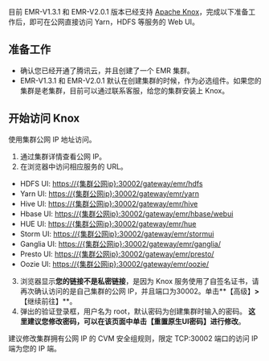 目前 EMR-V1.3.1 和 EMR-V2.0.1 版本已经支持 [Apache Knox](https://knox.apache.org/?spm=a2c4g.11186623.2.10.22b554deZiOUor)，完成以下准备工作后，即可在公网直接访问 Yarn，HDFS 等服务的 Web UI。

## 准备工作
- 确认您已经开通了腾讯云，并且创建了一个 EMR 集群。
- EMR-V1.3.1 和 EMR-V2.0.1 默认在创建集群的时候，作为必选组件。如果您的集群是老集群，目前可以通过联系客服，给您的集群安装上 Knox。

## 开始访问 Knox
使用集群公网 IP 地址访问。
1. 通过集群详情查看公网 IP。
2.  在浏览器中访问相应服务的 URL。


   - HDFS   UI: [https://{集群公网ip}:30002/gateway/emr/hdfs](https://xn--%7Bip%7D-ch6m5309ab0an44r:30002/gateway/emr/hdfs)
   - Yarn   UI: [https://{集群公网ip}:30002/gateway/emr/yarn](https://xn--%7Bip%7D-ch6m5309ab0an44r:30002/gateway/emr/yarn)
   - Hive  UI: [https://{集群公网ip}:30002/gateway/emr/hive](https://xn--%7Bip%7D-ch6m5309ab0an44r:30002/gateway/emr/hive)
   - Hbase  UI: [https://{集群公网ip}:30002/gateway/emr/hbase/webui](https://xn--%7Bip%7D-ch6m5309ab0an44r:30002/gateway/emr/hbase/webui)
   - HUE  UI: [https://{集群公网ip}:30002/gateway/emr/hue](https://xn--%7Bip%7D-ch6m5309ab0an44r:30002/gateway/emr/hue)
   - Storm   UI: [https://{集群公网ip}:30002/gateway/emr/stormui](https://xn--%7Bip%7D-ch6m5309ab0an44r:30002/gateway/emr/stormui)
   - Ganglia  UI: [https://{集群公网ip}:30002/gateway/emr/ganglia/](https://xn--%7Bip%7D-ch6m5309ab0an44r:30002/gateway/emr/ganglia/)
   - Presto  UI: [https://{集群公网ip}:30002/gateway/emr/presto/](https://xn--%7Bip%7D-ch6m5309ab0an44r:30002/gateway/emr/presto/)
   - Oozie   UI: [https://{集群公网ip}:30002/gateway/emr/oozie/](https://xn--%7Bip%7D-ch6m5309ab0an44r:30002/gateway/emr/oozie/)
    
3.   浏览器显示**您的链接不是私密链接**，是因为 Knox 服务使用了自签名证书，请再次确认访问的是自己集群的公网 IP，并且端口为30002。单击**【高级】**>**【继续前往】**。
4.   弹出的验证登录框，用户名为 root，默认密码为创建集群时输入的密码。 **这里建议您修改密码，可以在该页面中单击【重置原生UI密码】进行修改**。

建议修改集群拥有公网 IP 的 CVM 安全组规则，限定 TCP:30002 端口的访问 IP 端为您的 IP 端。
